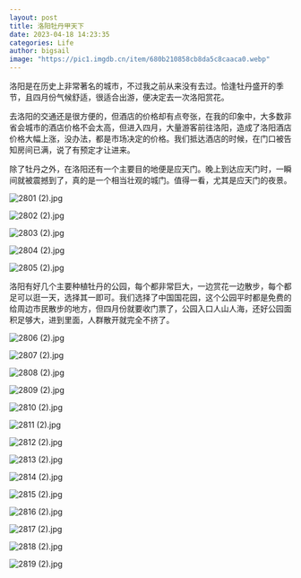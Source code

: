 ```yaml
---
layout: post
title: 洛阳牡丹甲天下
date: 2023-04-18 14:23:35
categories: Life
author: bigsail
image: "https://pic1.imgdb.cn/item/680b210858cb8da5c8caaca0.webp"
---
```

洛阳是在历史上非常著名的城市，不过我之前从来没有去过。恰逢牡丹盛开的季节，且四月份气候舒适，很适合出游，便决定去一次洛阳赏花。

去洛阳的交通还是很方便的，但酒店的价格却有点夸张，在我的印象中，大多数非省会城市的酒店价格不会太高，但进入四月，大量游客前往洛阳，造成了洛阳酒店价格大幅上涨，没办法，都是市场决定的价格。我们抵达酒店的时候，在门口被告知房间已满，说了有预定才让进来。

除了牡丹之外，在洛阳还有一个主要目的地便是应天门。晚上到达应天门时，一瞬间就被震撼到了，真的是一个相当壮观的城门。值得一看，尤其是应天门的夜景。

<!--![](https://ucarecdn.com/f94d180b-8c30-434e-9261-0e10e1d335df/2801.jpg)
![](https://ucarecdn.com/fb58f827-9066-48ac-9ba7-5fa7df57d187/2802.jpg)
![](https://ucarecdn.com/b527b467-f98d-47e9-bc70-ca32d48989c3/2803.jpg)
![](https://ucarecdn.com/98b6075c-fd7a-4fdc-87c8-18016e013a74/2804.jpg)
![](https://ucarecdn.com/b1b88916-ddc3-413f-a985-3a57349d04c3/2805.jpg)-->
![2801 (2).jpg](https://img.ffu.im/v2/ohfpBlS.jpeg)

![2802 (2).jpg](https://img.ffu.im/v2/f4aZklr.jpeg)

![2803 (2).jpg](https://img.ffu.im/v2/eRdLlVB.jpeg)

![2804 (2).jpg](https://img.ffu.im/v2/ikpT4Ij.jpeg)

![2805 (2).jpg](https://img.ffu.im/v2/tr8iaum.jpeg)

洛阳有好几个主要种植牡丹的公园，每个都非常巨大，一边赏花一边散步，每个都足可以逛一天，选择其一即可。我们选择了中国国花园，这个公园平时都是免费的给周边市民散步的地方，但四月份就要收门票了，公园入口人山人海，还好公园面积足够大，进到里面，人群散开就完全不挤了。

<!--![](https://ucarecdn.com/0686a407-97c0-4ab9-ae83-4ea62dd815de/2806.jpg)
![](https://ucarecdn.com/df95870d-8710-4596-88b5-dc223eb8e8ab/2807.jpg)
![](https://ucarecdn.com/c77d0b07-fd3f-477a-8f8e-1e07c7e42277/2808.jpg)
![](https://ucarecdn.com/7775e662-d5a4-4af0-835b-5841d789fe27/2809.jpg)
![](https://ucarecdn.com/68877e2a-83b8-402e-9e98-9af48810855a/2810.jpg)
![](https://ucarecdn.com/04e715e6-d9ae-43c4-b378-36bdea98c20a/2811.jpg)
![](https://ucarecdn.com/7ec42bc1-9b1c-4bfd-8c4d-de34a85275db/2812.jpg)
![](https://ucarecdn.com/e4763b23-7906-4187-9121-b546734b0843/2813.jpg)
![](https://ucarecdn.com/d74acf1a-ea91-46dd-8ba2-5a20e2ed7ee3/2814.jpg)
![](https://ucarecdn.com/6432b29c-f352-47f3-a7ca-100466fa7e79/2815.jpg)
![](https://ucarecdn.com/1f7151aa-0c36-494e-afe1-deb135bdf0b6/2816.jpg)
![](https://ucarecdn.com/2cc24af6-d9e6-46bb-b0c4-c16e08dcedad/2817.jpg)
![](https://ucarecdn.com/ed891586-9c82-4122-a38e-1d3922b4f256/2818.jpg)
![](https://ucarecdn.com/63475791-1a2a-49d6-baec-346a8535c1d3/2819.jpg)-->
![2806 (2).jpg](https://img.ffu.im/v2/ez2hZk7.jpeg)

![2807 (2).jpg](https://img.ffu.im/v2/l9ryFkK.jpeg)

![2808 (2).jpg](https://img.ffu.im/v2/MapIxNz.jpeg)

![2809 (2).jpg](https://img.ffu.im/v2/5N6Tdxd.jpeg)

![2810 (2).jpg](https://img.ffu.im/v2/ctElfTJ.jpeg)

![2811 (2).jpg](https://img.ffu.im/v2/E1CQCBO.jpeg)

![2812 (2).jpg](https://img.ffu.im/v2/KuQQPtj.jpeg)

![2813 (2).jpg](https://img.ffu.im/v2/WzDX9zH.jpeg)

![2814 (2).jpg](https://img.ffu.im/v2/lMdDg30.jpeg)

![2815 (2).jpg](https://img.ffu.im/v2/rQ1rXqI.jpeg)

![2816 (2).jpg](https://img.ffu.im/v2/WCPVxZz.jpeg)

![2817 (2).jpg](https://img.ffu.im/v2/Lr1A43C.jpeg)

![2818 (2).jpg](https://img.ffu.im/v2/D85D8zf.jpeg)

![2819 (2).jpg](https://img.ffu.im/v2/92sCi4v.jpeg)
